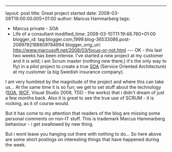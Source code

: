 ---
layout: post
title: Great project started
date: 2008-03-09T19:00:00.005+01:00
author: Marcus Hammarberg
tags:
  - Marcus private - SOA
  - Life of a consultant
modified_time: 2008-03-10T11:19:48.760+01:00
blogger_id: tag:blogger.com,1999:blog-36533086.post-2069792188809784994
blogger_orig_url: http://www.marcusoft.net/2008/03/focus-or-not.html ---
OK - this last two weeks has been intense. I've started a new project at
my customer and it is wild; i am Scrum master (nothing new there;) it's
the only way to fly) in a pilot project to create a true [<span
id="SPELLING_ERROR_0"
class="blsp-spelling-error">SOA](http://en.wikipedia.org/wiki/Service-oriented_architecture)
(Service Oriented Architecture) at my customer (a big Swedish insurance
company).

I am very humbled by the magnitude of the project and where this can
take us... At the same time it is so fun; we get to set stuff about the
technology ([SOA](http://en.wikipedia.org/wiki/Service-oriented_architecture),
[WCF](http://msdn2.microsoft.com/en-us/netframework/aa663324.aspx),
Visual Studio 2008, TDD - the works) that i didn't dream of just a few
months back. Also it is great to see the true use of SCRUM - it is
rocking, as it of course would.

But it has come to my attention that readers of the blog are missing
some personal comments on non-IT stuff. This is trademark Marcus Hammarberg
behaviour - i get swallowed by new thing.

But i wont leave you hanging out there with nothing to do... So here
above are some short postings on interesting things that have happened
during the week.

